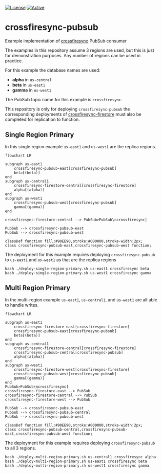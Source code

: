 [![License](https://img.shields.io/badge/License-Apache%202.0-blue.svg)](https://opensource.org/licenses/Apache-2.0) [![Active](https://img.shields.io/badge/Status-Active-green)](https://unitvectory-labs.github.io/uvy-labs-guide/bestpractices/status/#active)

# crossfiresync-pubsub

Example implementation of [crossfiresync](https://github.com/UnitVectorY-Labs/crossfiresync) PubSub consumer

The examples in this repository assume 3 regions are used, but this is just for demonstration purposes.  Any number of regions can be used in practice.

For this example the database names are used:

- **alpha** in `us-central`
- **beta** in `us-east1`
- **gamma** in `us-west1`

The PubSub topic name for this example is `crossfiresync`.

This repository is only for deploying `crossfiresync-pubsub` the corresponding deployments of [crossfiresync-firestore](https://github.com/UnitVectorY-Labs/crossfiresync-firestore) must also be completed for replication to function.

## Single Region Primary

In this single region example `us-east1` and `us-west1` are the replica regions.

```mermaid
flowchart LR

subgraph us-east1
    crossfiresync-pubsub-east[crossfiresync-pubsub]
    beta[(beta)]
end
subgraph us-central1
    crossfiresync-firestore-central[crossfiresync-firestore]
    alpha[(alpha)]
end
subgraph us-west1
    crossfiresync-pubsub-west[crossfiresync-pubsub]
    gamma[(gamma)]
end

crossfiresync-firestore-central --> PubSub>PubSub\ncrossfiresync]

PubSub --> crossfiresync-pubsub-east
PubSub --> crossfiresync-pubsub-west

classDef function fill:#90EE90,stroke:#000000,stroke-width:2px;
class crossfiresync-pubsub-east,crossfiresync-pubsub-west function;
```

The deployment for this example requires deploying `crossfiresync-pubsub` to `us-east1` and `us-west1` as that are the replica regions

```
bash ./deploy-single-region-primary.sh us-east1 crossfiresync beta
bash ./deploy-single-region-primary.sh us-west1 crossfiresync gamma
```

## Multi Region Primary

In the multi-region example `us-east1`, `us-central1`, and `us-west1` are all able to handle writes.

```mermaid
flowchart LR

subgraph us-east1
    crossfiresync-firestore-east[crossfiresync-firestore]
    crossfiresync-pubsub-east[crossfiresync-pubsub]
    beta[(beta)]
end
subgraph us-central1
    crossfiresync-firestore-central[crossfiresync-firestore]
    crossfiresync-pubsub-central[crossfiresync-pubsub]
    alpha[(alpha)]
end
subgraph us-west1
    crossfiresync-firestore-west[crossfiresync-firestore]
    crossfiresync-pubsub-west[crossfiresync-pubsub]
    gamma[(gamma)]
end
PubSub>PubSub\ncrossfiresync]
crossfiresync-firestore-east --> PubSub
crossfiresync-firestore-central --> PubSub
crossfiresync-firestore-west --> PubSub

PubSub --> crossfiresync-pubsub-east
PubSub --> crossfiresync-pubsub-central
PubSub --> crossfiresync-pubsub-west

classDef function fill:#90EE90,stroke:#000000,stroke-width:2px;
class crossfiresync-pubsub-central,crossfiresync-pubsub-east,crossfiresync-pubsub-west function;
```

The deployment for this example requires deploying `crossfiresync-pubsub` to all 3 regions.

```
bash ./deploy-multi-region-primary.sh us-central1 crossfiresync alpha
bash ./deploy-multi-region-primary.sh us-east1 crossfiresync beta
bash ./deploy-multi-region-primary.sh us-west1 crossfiresync gamma
```
